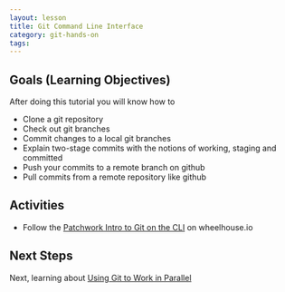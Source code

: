 ```yaml
---
layout: lesson
title: Git Command Line Interface
category: git-hands-on
tags:
---
```


## Goals (Learning Objectives)

After doing this tutorial you will know how to

* Clone a git repository
* Check out git branches
* Commit changes to a local git branches
* Explain two-stage commits with the notions of working, staging and committed
* Push your commits to a remote branch on github
* Pull commits from a remote repository like github

## Activities

* Follow the [Patchwork Intro to Git on the CLI](https://learn.wheelhouse.io/events/git-cli) on wheelhouse.io

## Next Steps

Next, learning about [Using Git to Work in Parallel](../git-working-in-parallel)
